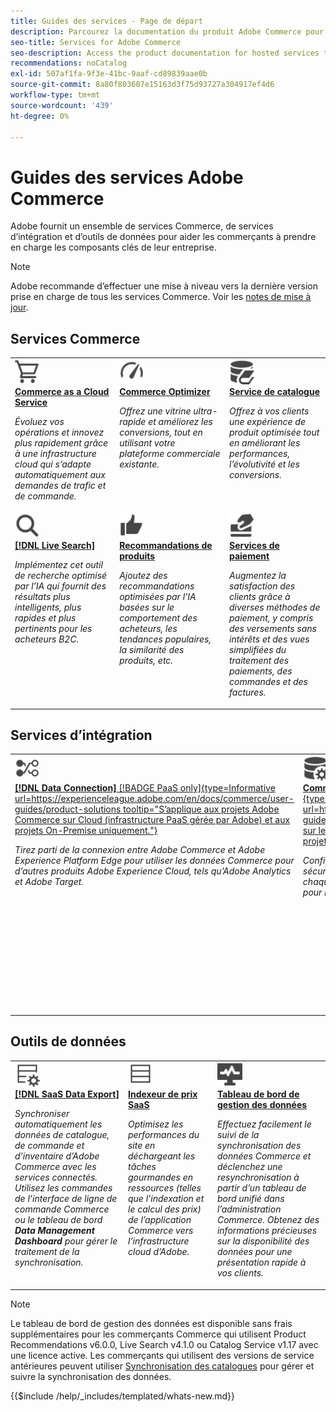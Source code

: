 ```yaml
---
title: Guides des services - Page de départ
description: Parcourez la documentation du produit Adobe Commerce pour les services SaaS Commerce
seo-title: Services for Adobe Commerce
seo-description: Access the product documentation for hosted services that help Adobe Commerce merchants support key components of their business.
recommendations: noCatalog
exl-id: 507af1fa-9f3e-41bc-9aaf-cd89839aae0b
source-git-commit: 8a80f803607e15163d3f75d93727a304917ef4d6
workflow-type: tm+mt
source-wordcount: '439'
ht-degree: 0%

---
```


# Guides des services Adobe Commerce

Adobe fournit un ensemble de services Commerce, de services d’intégration et d’outils de données pour aider les commerçants à prendre en charge les composants clés de leur entreprise.

>[!NOTE]
>
>Adobe recommande d’effectuer une mise à niveau vers la dernière version prise en charge de tous les services Commerce. Voir les [notes de mise à jour](release-notes-all.md).

## Services Commerce

<table style="table-layout:fixed">
<tr style="border: 0;">
   <td valign="top">
      <a href="../cloud-service/overview.md">
      <img alt="Cloud" src="../assets/icons/shopping-cart.svg" width="40">
      </a>
      <div>
         <a href="../cloud-service/overview.md">
         <strong>Commerce as a Cloud Service</strong>
         </a>
      </div>
      <p>
         <em>Évoluez vos opérations et innovez plus rapidement grâce à une infrastructure cloud qui s’adapte automatiquement aux demandes de trafic et de commande.</em>
      </p>
   </td>
   <td valign="top">
      <a href="../optimizer/overview.md">
      <img alt="Optimiser" src="../assets/icons/gauge4.svg" width="40">
      </a>
      <div>
         <a href="../optimizer/overview.md">
         <strong>Commerce Optimizer</strong>
         </a>
      </div>
      <p>
         <em>Offrez une vitrine ultra-rapide et améliorez les conversions, tout en utilisant votre plateforme commerciale existante.</em>
      </p>
   </td>
   <td valign="top">
      <a href="../catalog-service/overview.md">
      <img alt="Données de catalogue pour les services connectés" src="../assets/icons/DataBook.svg" width="40">
      </a>
      <div>
         <a href="../catalog-service/overview.md">
         <strong>Service de catalogue</strong>
         </a>
      </div>
      <p>
         <em>Offrez à vos clients une expérience de produit optimisée tout en améliorant les performances, l’évolutivité et les conversions.</em>
      </p>
   </td>
</tr>
<tr style="border: 0;">
   <td valign="top">
      <a href="../live-search/overview.md">
      <img alt="Rechercher" src="../assets/icons/Magnify.svg" width="40">
      </a>
      <div>
         <a href="../live-search/overview.md">
         <strong>[!DNL Live Search]</strong>
         </a>
      </div>
      <p>
         <em>Implémentez cet outil de recherche optimisé par l’IA qui fournit des résultats plus intelligents, plus rapides et plus pertinents pour les acheteurs B2C.</em>
      </p>
   </td>
   <td valign="top">
      <a href="../product-recommendations/overview.md">
      <img alt="ThumbsUp" src="../assets/icons/ThumbUp.svg" width="40">
      </a>
      <div>
         <a href="../product-recommendations/overview.md">
         <strong>Recommandations de produits</strong>
         </a>
      </div>
      <p>
         <em>Ajoutez des recommandations optimisées par l’IA basées sur le comportement des acheteurs, les tendances populaires, la similarité des produits, etc.</em>
      </p>
   </td>
   <td valign="top">
      <a href="../payment-services/guide-overview.md">
      <img alt="Paiements par carte de crédit" src="../assets/icons/CreditCard.svg" width="40">
      </a>
      <div>
         <a href="../payment-services/guide-overview.md">
         <strong> Services de paiement </strong>
         </a>
      </div>
      <p>
         <em>Augmentez la satisfaction des clients grâce à diverses méthodes de paiement, y compris des versements sans intérêts et des vues simplifiées du traitement des paiements, des commandes et des factures.</em>
      </p>
   </td>
</tr>
</table>

## Services d’intégration

<table style="table-layout:fixed">
<tr style="border: 0;">
   <td valign="top">
      <a href="../data-connection/overview.md">
      <img alt="Transfert de données vers Platform" src="../assets/icons/TransferToPlatform.svg" width="40">
      </a>
      <div>
         <a href="../data-connection/overview.md">
         <strong>[!DNL Data Connection]</strong> [!BADGE PaaS only]{type=Informative url=https://experienceleague.adobe.com/en/docs/commerce/user-guides/product-solutions tooltip="S’applique aux projets Adobe Commerce sur Cloud (infrastructure PaaS gérée par Adobe) et aux projets On-Premise uniquement."}
         </a>
      </div>
      <p>
         <em>Tirez parti de la connexion entre Adobe Commerce et Adobe Experience Platform Edge pour utiliser les données Commerce pour d’autres produits Adobe Experience Cloud, tels qu’Adobe Analytics et Adobe Target.</em>
      </p>
   </td>
   <td valign="top">
      <a href="../landing/saas.md">
      <img alt="ThumbsUp" src="../assets/icons/DataSetting.svg" width="40">
      </a>
      <div>
          <a href="../landing/saas.md">
         <strong>Commerce Services Connector </strong> [!BADGE PaaS uniquement]{type=Informative url=https://experienceleague.adobe.com/en/docs/commerce/user-guides/product-solutions tooltip="S’applique à Adobe Commerce sur les projets cloud (infrastructure PaaS gérée par Adobe) et les projets On-Premise uniquement."}
         </a>
      </div>
      <p>
         <em>Configurez l’authentification pour activer la communication sécurisée entre Adobe Commerce et les services connectés. Pour chaque environnement, spécifiez l’identifiant d’espace de données pour le stockage des données des services Commerce.</em>
      </p>
   </td>
   <td valign="top">
      <a href="../aem-assets-integration/overview.md">
      <img alt="Visuel" src="../assets/icons/images.svg" width="40">
      </a>
      <div>
          <a href="../aem-assets-integration/overview.md">
         <strong>Intégration AEM Assets</strong>
         </a>
      </div>
      <p>
         <em>Simplifiez la gestion des ressources numériques à l’aide d’un système qui s’intègre à Adobe Experience Manager pour gérer le contenu multimédia enrichi.</em>
      </p>
   </td>
</tr>
</table>

## Outils de données

<table style="table-layout:fixed">
<tr style="border: 0;">
   <td valign="top">
       <a href="../data-export/overview.md">
      <img alt="Gestion des flux d’exportation de données SaaS" src="../assets/icons/FeedManagement.svg" width="40">
      </a>
      <div>
         <a href="../data-export/overview.md">
         <strong>[!DNL SaaS Data Export]</strong>
         </a>
      </div>
      <p>
         <em>Synchroniser automatiquement les données de catalogue, de commande et d’inventaire d’Adobe Commerce avec les services connectés. Utilisez les commandes de l’interface de ligne de commande Commerce ou le tableau de bord <strong>Data Management Dashboard</strong> pour gérer le traitement de la synchronisation.</em>
      </p>
   </td>
   <td valign="top">
      <a href="../price-index/price-indexing.md">
      <img alt="Flux des prix des produits" src="../assets/icons/Feed.svg" width="40">
      </a>
      <div>
          <a href="../price-index/price-indexing.md">
         <strong>Indexeur de prix SaaS</strong>
         </a>
      </div>
      <p>
         <em>Optimisez les performances du site en déchargeant les tâches gourmandes en ressources (telles que l’indexation et le calcul des prix) de l’application Commerce vers l’infrastructure cloud d’Adobe.</em>
      </p>
   </td>
   <td valign="top">
      <a href="https://experienceleague.adobe.com/en/docs/commerce-admin/systems/data-transfer/data-dashboard" target="_blank">
      <img alt="Surveiller la synchronisation des données" src="../assets/icons/Monitoring.svg" width="40">
      </a>
      <div>
          <a href="https://experienceleague.adobe.com/en/docs/commerce-admin/systems/data-transfer/data-dashboard" target="_blank">
         <strong>Tableau de bord de gestion des données</strong>
         </a>
      </div>
      <p>
         <em>Effectuez facilement le suivi de la synchronisation des données Commerce et déclenchez une resynchronisation à partir d’un tableau de bord unifié dans l’administration Commerce. Obtenez des informations précieuses sur la disponibilité des données pour une présentation rapide à vos clients.</em>
      </p>
   </td>
</table>

>[!NOTE]
>
>Le tableau de bord de gestion des données est disponible sans frais supplémentaires pour les commerçants Commerce qui utilisent Product Recommendations v6.0.0, Live Search v4.1.0 ou Catalog Service v1.17 avec une licence active. Les commerçants qui utilisent des versions de service antérieures peuvent utiliser [Synchronisation des catalogues](../landing/catalog-sync.md) pour gérer et suivre la synchronisation des données.

{{$include /help/_includes/templated/whats-new.md}}

<!-- Last updated from includes: 2025-09-26 20:42:12 -->
